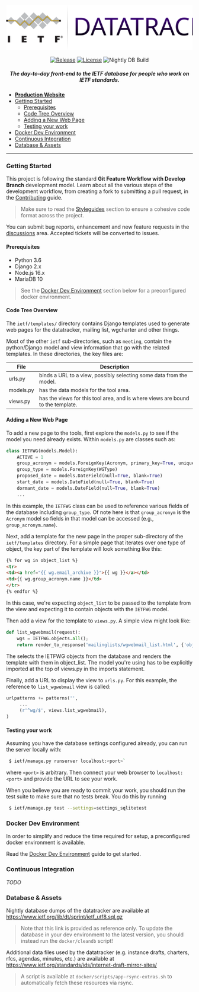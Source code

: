<div align="center">
  
<img src="media/docs/ietf-datatracker-logo.svg" alt="IETF Datatracker" width="600" />

[![Release](https://img.shields.io/github/release/ietf-tools/datatracker.svg?style=flat&maxAge=3600)](https://github.com/ietf-tools/datatracker/releases)
[![License](https://img.shields.io/badge/license-BSD3-blue.svg?style=flat)](https://github.com/ietf-tools/datatracker/blob/main/LICENSE)
![Nightly DB Build](https://img.shields.io/github/workflow/status/ietf-tools/datatracker/dev-db-nightly?label=Nightly%20DB%20Build&style=flat&logo=docker&logoColor=white&maxAge=3600)

##### The day-to-day front-end to the IETF database for people who work on IETF standards.

</div>

- [**Production Website**](https://datatracker.ietf.org)
- [Getting Started](#getting-started)
    - [Prerequisites](#prerequisites)
    - [Code Tree Overview](#code-tree-overview)
    - [Adding a New Web Page](#adding-a-new-web-page)
    - [Testing your work](#testing-your-work)
- [Docker Dev Environment](#docker-dev-environment)
- [Continuous Integration](#continuous-integration)
- [Database & Assets](#database--assets)

---

### Getting Started

This project is following the standard **Git Feature Workflow with Develop Branch** development model. Learn about all the various steps of the development workflow, from creating a fork to submitting a pull request, in the [Contributing](CONTRIBUTING.md) guide.

> Make sure to read the [Styleguides](CONTRIBUTING.md#styleguides) section to ensure a cohesive code format across the project.

You can submit bug reports, enhancement and new feature requests in the [discussions](https://github.com/ietf-tools/datatracker/discussions) area. Accepted tickets will be converted to issues.

#### Prerequisites

- Python 3.6
- Django 2.x
- Node.js 16.x
- MariaDB 10

> See the [Docker Dev Environment](#docker-dev-environment) section below for a preconfigured docker environment.

#### Code Tree Overview

The `ietf/templates/` directory contains Django templates used to generate web pages for the datatracker, mailing list, wgcharter and other things.

Most of the other `ietf` sub-directories, such as `meeting`, contain the python/Django model and view information that go with the related templates. In these directories, the key files are:

| File | Description |
|--|--|
| urls.py | binds a URL to a view, possibly selecting some data from the model. |
| models.py | has the data models for the tool area. |
| views.py | has the views for this tool area, and is where views are bound to the template. |

#### Adding a New Web Page

To add a new page to the tools, first explore the `models.py` to see if the model you need already exists. Within `models.py` are classes such as:

```python
class IETFWG(models.Model):
    ACTIVE = 1
    group_acronym = models.ForeignKey(Acronym, primary_key=True, unique=True, editable=False)
    group_type = models.ForeignKey(WGType)
    proposed_date = models.DateField(null=True, blank=True)
    start_date = models.DateField(null=True, blank=True)
    dormant_date = models.DateField(null=True, blank=True)
    ...
```

In this example, the `IETFWG` class can be used to reference various fields of the database including `group_type`. Of note here is that `group_acronym` is the `Acronym` model so fields in that model can be accessed (e.g., `group_acronym.name`).

Next, add a template for the new page in the proper sub-directory of the `ietf/templates` directory. For a simple page that iterates over one type of object, the key part of the template will look something like this:

```html
{% for wg in object_list %}
<tr>
<td><a href="{{ wg.email_archive }}">{{ wg }}</a></td>
<td>{{ wg.group_acronym.name }}</td>
</tr>
{% endfor %}
```
In this case, we're expecting `object_list` to be passed to the template from the view and expecting it to contain objects with the `IETFWG` model.

Then add a view for the template to `views.py`. A simple view might look like:

```python
def list_wgwebmail(request):
    wgs = IETFWG.objects.all();
    return render_to_response('mailinglists/wgwebmail_list.html', {'object_list': wgs})
```
The selects the IETFWG objects from the database and renders the template with them in object_list. The model you're using has to be explicitly imported at the top of views.py in the imports statement.

Finally, add a URL to display the view to `urls.py`. For this example, the reference to `list_wgwebmail` view is called:

```python
urlpatterns += patterns('',
     ...
     (r'^wg/$', views.list_wgwebmail),
)
```

#### Testing your work

Assuming you have the database settings configured already, you can run the server locally with:

```sh
 $ ietf/manage.py runserver localhost:<port>`
 ```
where `<port>` is arbitrary. Then connect your web browser to `localhost:<port>` and provide the URL to see your work.

When you believe you are ready to commit your work, you should run the test suite to make sure that no tests break. You do this by running

```sh
 $ ietf/manage.py test --settings=settings_sqlitetest
```

### Docker Dev Environment

In order to simplify and reduce the time required for setup, a preconfigured docker environment is available.

Read the [Docker Dev Environment](docker/README.md) guide to get started.

### Continuous Integration

*TODO*

### Database & Assets

Nightly database dumps of the datatracker are available at  
https://www.ietf.org/lib/dt/sprint/ietf_utf8.sql.gz

> Note that this link is provided as reference only. To update the database in your dev environment to the latest version, you should instead run the `docker/cleandb` script!

Additional data files used by the datatracker (e.g. instance drafts, charters, rfcs, agendas, minutes, etc.) are available at  
https://www.ietf.org/standards/ids/internet-draft-mirror-sites/

> A script is available at `docker/scripts/app-rsync-extras.sh` to automatically fetch these resources via rsync.
